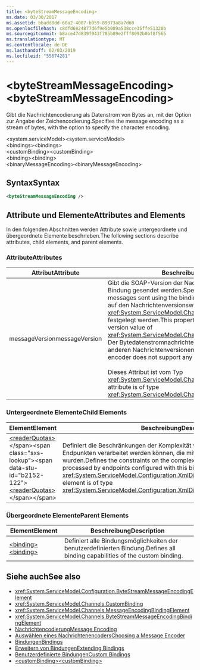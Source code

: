 ```yaml
---
title: <byteStreamMessageEncoding>
ms.date: 03/30/2017
ms.assetid: bbadd8dd-60a2-4007-b959-89373a8a7d60
ms.openlocfilehash: c8dfd6824877d6f9e5b089a538cce35ffe51320b
ms.sourcegitcommit: b8ace47d839f943f785b89e2fff8092b0bf8f565
ms.translationtype: MT
ms.contentlocale: de-DE
ms.lasthandoff: 02/03/2019
ms.locfileid: "55674281"
---
```

# <a name="bytestreammessageencoding"></a><span data-ttu-id="b2152-101">\<byteStreamMessageEncoding></span><span class="sxs-lookup"><span data-stu-id="b2152-101">\<byteStreamMessageEncoding></span></span>
<span data-ttu-id="b2152-102">Gibt die Nachrichtencodierung als Datenstrom von Bytes an, mit der Option zur Angabe der Zeichencodierung.</span><span class="sxs-lookup"><span data-stu-id="b2152-102">Specifies the message encoding as a stream of bytes, with the option to specify the character encoding.</span></span>  
  
 <span data-ttu-id="b2152-103">\<system.serviceModel></span><span class="sxs-lookup"><span data-stu-id="b2152-103">\<system.serviceModel></span></span>  
<span data-ttu-id="b2152-104">\<bindings></span><span class="sxs-lookup"><span data-stu-id="b2152-104">\<bindings></span></span>  
<span data-ttu-id="b2152-105">\<customBinding></span><span class="sxs-lookup"><span data-stu-id="b2152-105">\<customBinding></span></span>  
<span data-ttu-id="b2152-106">\<binding></span><span class="sxs-lookup"><span data-stu-id="b2152-106">\<binding></span></span>  
<span data-ttu-id="b2152-107">\<binaryMessageEncoding></span><span class="sxs-lookup"><span data-stu-id="b2152-107">\<binaryMessageEncoding></span></span>  
  
## <a name="syntax"></a><span data-ttu-id="b2152-108">Syntax</span><span class="sxs-lookup"><span data-stu-id="b2152-108">Syntax</span></span>  
  
```xml  
<byteStreamMessageEncoding />
```  
  
## <a name="attributes-and-elements"></a><span data-ttu-id="b2152-109">Attribute und Elemente</span><span class="sxs-lookup"><span data-stu-id="b2152-109">Attributes and Elements</span></span>  
 <span data-ttu-id="b2152-110">In den folgenden Abschnitten werden Attribute sowie untergeordnete und übergeordnete Elemente beschrieben.</span><span class="sxs-lookup"><span data-stu-id="b2152-110">The following sections describe attributes, child elements, and parent elements.</span></span>  
  
### <a name="attributes"></a><span data-ttu-id="b2152-111">Attribute</span><span class="sxs-lookup"><span data-stu-id="b2152-111">Attributes</span></span>  
  
|<span data-ttu-id="b2152-112">Attribut</span><span class="sxs-lookup"><span data-stu-id="b2152-112">Attribute</span></span>|<span data-ttu-id="b2152-113">Beschreibung</span><span class="sxs-lookup"><span data-stu-id="b2152-113">Description</span></span>|  
|---------------|-----------------|  
|<span data-ttu-id="b2152-114">messageVersion</span><span class="sxs-lookup"><span data-stu-id="b2152-114">messageVersion</span></span>|<span data-ttu-id="b2152-115">Gibt die SOAP-Version der Nachrichten an, die mithilfe der Bindung gesendet werden.</span><span class="sxs-lookup"><span data-stu-id="b2152-115">Specifies the SOAP version of the messages sent using the binding.</span></span> <span data-ttu-id="b2152-116">Diese Eigenschaft kann nur auf den Nachrichtenversionswert von <xref:System.ServiceModel.Channels.MessageVersion.None%2A> festgelegt werden.</span><span class="sxs-lookup"><span data-stu-id="b2152-116">This property can only be set to the message version value of <xref:System.ServiceModel.Channels.MessageVersion.None%2A>.</span></span> <span data-ttu-id="b2152-117">Der Bytedatenstromnachrichtenencoder unterstützt keine anderen Nachrichtenversionen.</span><span class="sxs-lookup"><span data-stu-id="b2152-117">The byte stream message encoder does not support any other message versions.</span></span><br /><br /> <span data-ttu-id="b2152-118">Dieses Attribut ist vom Typ <xref:System.ServiceModel.Channels.MessageVersion>.</span><span class="sxs-lookup"><span data-stu-id="b2152-118">This attribute is of type <xref:System.ServiceModel.Channels.MessageVersion>.</span></span>|  
  
### <a name="child-elements"></a><span data-ttu-id="b2152-119">Untergeordnete Elemente</span><span class="sxs-lookup"><span data-stu-id="b2152-119">Child Elements</span></span>  
  
|<span data-ttu-id="b2152-120">Element</span><span class="sxs-lookup"><span data-stu-id="b2152-120">Element</span></span>|<span data-ttu-id="b2152-121">Beschreibung</span><span class="sxs-lookup"><span data-stu-id="b2152-121">Description</span></span>|  
|-------------|-----------------|  
|<span data-ttu-id="b2152-122">[\<readerQuotas>](https://docs.microsoft.com/previous-versions/dotnet/netframework-4.0/ms731325(v=vs.100))</span><span class="sxs-lookup"><span data-stu-id="b2152-122">[\<readerQuotas>](https://docs.microsoft.com/previous-versions/dotnet/netframework-4.0/ms731325(v=vs.100))</span></span>|<span data-ttu-id="b2152-123">Definiert die Beschränkungen der Komplexität von SOAP-Nachrichten, die von Endpunkten verarbeitet werden können, die mit dieser Bindung konfiguriert wurden.</span><span class="sxs-lookup"><span data-stu-id="b2152-123">Defines the constraints on the complexity of SOAP messages that can be processed by endpoints configured with this binding.</span></span> <span data-ttu-id="b2152-124">Dieses Element ist vom Typ <xref:System.ServiceModel.Configuration.XmlDictionaryReaderQuotasElement>.</span><span class="sxs-lookup"><span data-stu-id="b2152-124">This element is of type <xref:System.ServiceModel.Configuration.XmlDictionaryReaderQuotasElement>.</span></span>|  
  
### <a name="parent-elements"></a><span data-ttu-id="b2152-125">Übergeordnete Elemente</span><span class="sxs-lookup"><span data-stu-id="b2152-125">Parent Elements</span></span>  
  
|<span data-ttu-id="b2152-126">Element</span><span class="sxs-lookup"><span data-stu-id="b2152-126">Element</span></span>|<span data-ttu-id="b2152-127">Beschreibung</span><span class="sxs-lookup"><span data-stu-id="b2152-127">Description</span></span>|  
|-------------|-----------------|  
|[<span data-ttu-id="b2152-128">\<binding></span><span class="sxs-lookup"><span data-stu-id="b2152-128">\<binding></span></span>](../../../../../docs/framework/misc/binding.md)|<span data-ttu-id="b2152-129">Definiert alle Bindungsmöglichkeiten der benutzerdefinierten Bindung.</span><span class="sxs-lookup"><span data-stu-id="b2152-129">Defines all binding capabilities of the custom binding.</span></span>|  
  
## <a name="see-also"></a><span data-ttu-id="b2152-130">Siehe auch</span><span class="sxs-lookup"><span data-stu-id="b2152-130">See also</span></span>
- <xref:System.ServiceModel.Configuration.ByteStreamMessageEncodingElement>
- <xref:System.ServiceModel.Channels.CustomBinding>
- <xref:System.ServiceModel.Channels.MessageEncodingBindingElement>
- <xref:System.ServiceModel.Channels.ByteStreamMessageEncodingBindingElement>
- [<span data-ttu-id="b2152-131">Nachrichtencodierung</span><span class="sxs-lookup"><span data-stu-id="b2152-131">Message Encoding</span></span>](../../../../../docs/framework/configure-apps/file-schema/wcf/message-encoding.md)
- [<span data-ttu-id="b2152-132">Auswählen eines Nachrichtenencoders</span><span class="sxs-lookup"><span data-stu-id="b2152-132">Choosing a Message Encoder</span></span>](../../../../../docs/framework/wcf/feature-details/choosing-a-message-encoder.md)
- [<span data-ttu-id="b2152-133">Bindungen</span><span class="sxs-lookup"><span data-stu-id="b2152-133">Bindings</span></span>](../../../../../docs/framework/wcf/bindings.md)
- [<span data-ttu-id="b2152-134">Erweitern von Bindungen</span><span class="sxs-lookup"><span data-stu-id="b2152-134">Extending Bindings</span></span>](../../../../../docs/framework/wcf/extending/extending-bindings.md)
- [<span data-ttu-id="b2152-135">Benutzerdefinierte Bindungen</span><span class="sxs-lookup"><span data-stu-id="b2152-135">Custom Bindings</span></span>](../../../../../docs/framework/wcf/extending/custom-bindings.md)
- [<span data-ttu-id="b2152-136">\<customBinding></span><span class="sxs-lookup"><span data-stu-id="b2152-136">\<customBinding></span></span>](../../../../../docs/framework/configure-apps/file-schema/wcf/custombinding.md)
